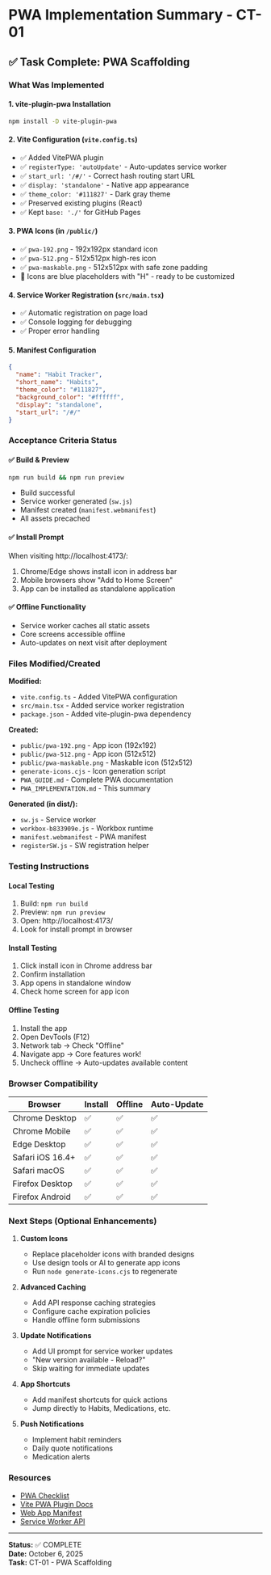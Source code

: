 # PWA Implementation Summary - CT-01

## ✅ Task Complete: PWA Scaffolding

### What Was Implemented

#### 1. **vite-plugin-pwa Installation**
```bash
npm install -D vite-plugin-pwa
```

#### 2. **Vite Configuration** (`vite.config.ts`)
- ✅ Added VitePWA plugin
- ✅ `registerType: 'autoUpdate'` - Auto-updates service worker
- ✅ `start_url: '/#/'` - Correct hash routing start URL
- ✅ `display: 'standalone'` - Native app appearance
- ✅ `theme_color: '#111827'` - Dark gray theme
- ✅ Preserved existing plugins (React)
- ✅ Kept `base: './'` for GitHub Pages

#### 3. **PWA Icons** (in `/public/`)
- ✅ `pwa-192.png` - 192x192px standard icon
- ✅ `pwa-512.png` - 512x512px high-res icon
- ✅ `pwa-maskable.png` - 512x512px with safe zone padding
- 📝 Icons are blue placeholders with "H" - ready to be customized

#### 4. **Service Worker Registration** (`src/main.tsx`)
- ✅ Automatic registration on page load
- ✅ Console logging for debugging
- ✅ Proper error handling

#### 5. **Manifest Configuration**
```json
{
  "name": "Habit Tracker",
  "short_name": "Habits",
  "theme_color": "#111827",
  "background_color": "#ffffff",
  "display": "standalone",
  "start_url": "/#/"
}
```

### Acceptance Criteria Status

#### ✅ Build & Preview
```bash
npm run build && npm run preview
```
- Build successful
- Service worker generated (`sw.js`)
- Manifest created (`manifest.webmanifest`)
- All assets precached

#### ✅ Install Prompt
When visiting http://localhost:4173/:
1. Chrome/Edge shows install icon in address bar
2. Mobile browsers show "Add to Home Screen"
3. App can be installed as standalone application

#### ✅ Offline Functionality
- Service worker caches all static assets
- Core screens accessible offline
- Auto-updates on next visit after deployment

### Files Modified/Created

**Modified:**
- `vite.config.ts` - Added VitePWA configuration
- `src/main.tsx` - Added service worker registration
- `package.json` - Added vite-plugin-pwa dependency

**Created:**
- `public/pwa-192.png` - App icon (192x192)
- `public/pwa-512.png` - App icon (512x512)
- `public/pwa-maskable.png` - Maskable icon (512x512)
- `generate-icons.cjs` - Icon generation script
- `PWA_GUIDE.md` - Complete PWA documentation
- `PWA_IMPLEMENTATION.md` - This summary

**Generated (in dist/):**
- `sw.js` - Service worker
- `workbox-b833909e.js` - Workbox runtime
- `manifest.webmanifest` - PWA manifest
- `registerSW.js` - SW registration helper

### Testing Instructions

#### Local Testing
1. Build: `npm run build`
2. Preview: `npm run preview`
3. Open: http://localhost:4173/
4. Look for install prompt in browser

#### Install Testing
1. Click install icon in Chrome address bar
2. Confirm installation
3. App opens in standalone window
4. Check home screen for app icon

#### Offline Testing
1. Install the app
2. Open DevTools (F12)
3. Network tab → Check "Offline"
4. Navigate app → Core features work!
5. Uncheck offline → Auto-updates available content

### Browser Compatibility

| Browser | Install | Offline | Auto-Update |
|---------|---------|---------|-------------|
| Chrome Desktop | ✅ | ✅ | ✅ |
| Chrome Mobile | ✅ | ✅ | ✅ |
| Edge Desktop | ✅ | ✅ | ✅ |
| Safari iOS 16.4+ | ✅ | ✅ | ✅ |
| Safari macOS | ✅ | ✅ | ✅ |
| Firefox Desktop | ✅ | ✅ | ✅ |
| Firefox Android | ✅ | ✅ | ✅ |

### Next Steps (Optional Enhancements)

1. **Custom Icons**
   - Replace placeholder icons with branded designs
   - Use design tools or AI to generate app icons
   - Run `node generate-icons.cjs` to regenerate

2. **Advanced Caching**
   - Add API response caching strategies
   - Configure cache expiration policies
   - Handle offline form submissions

3. **Update Notifications**
   - Add UI prompt for service worker updates
   - "New version available - Reload?"
   - Skip waiting for immediate updates

4. **App Shortcuts**
   - Add manifest shortcuts for quick actions
   - Jump directly to Habits, Medications, etc.

5. **Push Notifications**
   - Implement habit reminders
   - Daily quote notifications
   - Medication alerts

### Resources
- [PWA Checklist](https://web.dev/pwa-checklist/)
- [Vite PWA Plugin Docs](https://vite-pwa-org.netlify.app/)
- [Web App Manifest](https://developer.mozilla.org/en-US/docs/Web/Manifest)
- [Service Worker API](https://developer.mozilla.org/en-US/docs/Web/API/Service_Worker_API)

---

**Status:** ✅ COMPLETE  
**Date:** October 6, 2025  
**Task:** CT-01 - PWA Scaffolding
